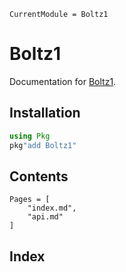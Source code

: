```@meta
CurrentModule = Boltz1
```

# Boltz1

Documentation for [Boltz1](https://github.com/MurrellGroup/Boltz1.jl).

## Installation

```julia
using Pkg
pkg"add Boltz1"
```

## Contents

```@contents
Pages = [
    "index.md",
    "api.md"
]
```

## Index

```@index
```